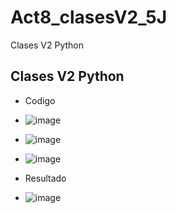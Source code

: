 # Act8_clasesV2_5J
Clases V2 Python
## Clases V2 Python
- Codigo
- ![image](https://github.com/user-attachments/assets/82571cf9-5b87-410e-95cf-0497cfe85d94)
- ![image](https://github.com/user-attachments/assets/b49c8403-10dd-4e9c-b7d3-61056b6d366d)
- ![image](https://github.com/user-attachments/assets/05930a34-7f6f-4367-b1a7-f7cf8bafe4b4)

- Resultado
- ![image](https://github.com/user-attachments/assets/1f8fec03-7536-4f5c-8eac-7427a66b436f)

